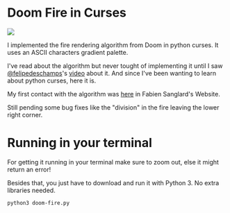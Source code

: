 # Doom Fire in Curses
![](https://i.imgur.com/E3MOCxC.gif)

I implemented the fire rendering algorithm from Doom in python curses. It uses an ASCII characters gradient palette. 

I've read about the algorithm but never tought of implementing it until I saw [@felipedeschamps](https://github.com/filipedeschamps)'s [video](https://www.youtube.com/watch?v=fxm8cadCqbs&) about it. And since I've been wanting to learn about python curses, here it is.

My first contact with the algorithm was [here](https://fabiensanglard.net/doom_fire_psx/) in Fabien Sanglard's Website.

Still pending some bug fixes like the "division" in the fire leaving the lower right corner.

# Running in your terminal
For getting it running in your terminal make sure to zoom out, else it might return an error!

Besides that, you just have to download and run it with Python 3. No extra libraries needed.
```
python3 doom-fire.py
```
